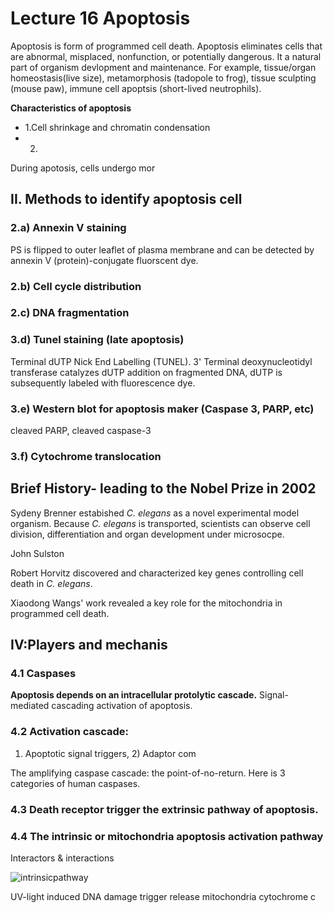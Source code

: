 # Lecture 16 Apoptosis

Apoptosis is form of programmed cell death. Apoptosis eliminates cells that are
abnormal, misplaced, nonfunction, or potentially dangerous. It a natural part of
organism devlopment and maintenance. For example, tissue/organ homeostasis(live
size), metamorphosis (tadopole to frog), tissue sculpting (mouse paw), immune
cell apoptsis (short-lived neutrophils).


**Characteristics of apoptosis**
- 1.Cell shrinkage and chromatin condensation
- 2.
During apotosis, cells undergo mor

## II. Methods to identify apoptosis cell

### 2.a) Annexin V staining
PS is flipped to outer leaflet of plasma membrane and can be detected by annexin
V (protein)-conjugate fluorscent dye.

### 2.b) Cell cycle distribution

### 2.c) DNA fragmentation

### 3.d) Tunel staining (late apoptosis)
Terminal dUTP Nick End Labelling (TUNEL). 3' Terminal deoxynucleotidyl transferase
catalyzes dUTP addition on fragmented DNA, dUTP is subsequently labeled with
fluorescence dye.

### 3.e) Western blot for apoptosis maker (Caspase 3, PARP, etc)
cleaved PARP, cleaved caspase-3
### 3.f) Cytochrome translocation


## Brief History- leading to the Nobel Prize in 2002

Sydeny Brenner estabished *C. elegans* as a novel experimental model organism.
Because *C. elegans* is transported, scientists can observe cell division,
differentiation and organ development under microsocpe.

John Sulston

Robert Horvitz discovered and characterized key genes controlling cell death in
*C. elegans*.

Xiaodong Wangs' work revealed a key role for the mitochondria in programmed
cell death.

## IV:Players and mechanis

### 4.1 Caspases
**Apoptosis depends on an intracellular protolytic cascade.**
Signal-mediated cascading activation of apoptosis.

### 4.2 Activation cascade:
1) Apoptotic signal triggers, 2) Adaptor com

The amplifying caspase cascade: the point-of-no-return.
Here is 3 categories of human caspases.

### 4.3 Death receptor trigger the extrinsic pathway of apoptosis.

### 4.4 The intrinsic or mitochondria apoptosis activation pathway
Interactors & interactions

![intrinsicpathway](/16/16_IntrinsicActionPathway.png)

UV-light induced DNA damage trigger release mitochondria cytochrome c
